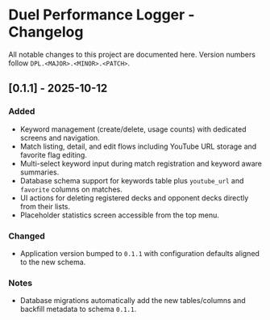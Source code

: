 # Duel Performance Logger - Changelog

All notable changes to this project are documented here. Version numbers follow `DPL.<MAJOR>.<MINOR>.<PATCH>`.

## [0.1.1] - 2025-10-12
### Added
- Keyword management (create/delete, usage counts) with dedicated screens and navigation.
- Match listing, detail, and edit flows including YouTube URL storage and favorite flag editing.
- Multi-select keyword input during match registration and keyword aware summaries.
- Database schema support for keywords table plus `youtube_url` and `favorite` columns on matches.
- UI actions for deleting registered decks and opponent decks directly from their lists.
- Placeholder statistics screen accessible from the top menu.

### Changed
- Application version bumped to `0.1.1` with configuration defaults aligned to the new schema.

### Notes
- Database migrations automatically add the new tables/columns and backfill metadata to schema `0.1.1`.

